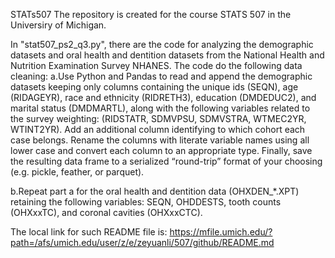 STATs507
The repository is created for the course STATS 507 in the Universiry of Michigan.

In "stat507_ps2_q3.py", there are the code for analyzing the demographic datasets and  oral health and dentition datasets from the National Health and Nutrition Examination Survey NHANES. The code do the following data cleaning:
a.Use Python and Pandas to read and append the demographic datasets keeping only columns containing the unique ids (SEQN), age (RIDAGEYR), race and ethnicity (RIDRETH3), education (DMDEDUC2), and marital status (DMDMARTL), along with the following variables related to the survey weighting: (RIDSTATR, SDMVPSU, SDMVSTRA, WTMEC2YR, WTINT2YR). Add an additional column identifying to which cohort each case belongs. Rename the columns with literate variable names using all lower case and convert each column to an appropriate type. Finally, save the resulting data frame to a serialized “round-trip” format of your choosing (e.g. pickle, feather, or parquet).

b.Repeat part a for the oral health and dentition data (OHXDEN_*.XPT) retaining the following variables: SEQN, OHDDESTS, tooth counts (OHXxxTC), and coronal cavities (OHXxxCTC).

The local link for such README file is: 
https://mfile.umich.edu/?path=/afs/umich.edu/user/z/e/zeyuanli/507/github/README.md